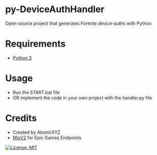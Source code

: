 # py-DeviceAuthHandler

Open source project that generates Fortnite device-auths with Python

# Requirements
- [Python 3](https://www.python.org/downloads/)

# Usage
- Run the START.bat file
- OR implement the code in your own project with the handler.py file

# Credits
- Created by AtomicXYZ
- [MixV2](https://github.com/MixV2/EpicResearch) for Epic Games Endpoints

[![License: MIT](https://img.shields.io/badge/License-MIT-yellow.svg)](https://opensource.org/licenses/MIT)

